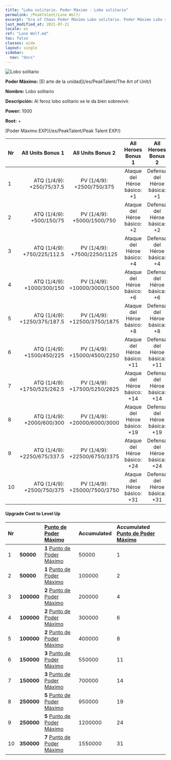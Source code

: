 ```yaml
---
title: "Lobo solitario. Poder Máximo - Lobo solitario"
permalink: /PeakTalent/Lone Wolf/
excerpt: "Era of Chaos Poder Máximo Lobo solitario. Poder Máximo Lobo solitario. Lobo solitario"
last_modified_at: 2021-07-21
locale: es
ref: "Lone Wolf.md"
toc: false
classes: wide
layout: single
sidebar:
  nav: "docs"
---
```


  ![Lobo solitario](/images/pt/talent_2001.png)

  **Poder Máximo:** [El arte de la unidad](/es/PeakTalent/The Art of Unit/)

  **Nombre:** Lobo solitario

  **Descripción:** Al feroz lobo solitario se le da bien sobrevivir.

  **Power:** 1000

  **Root:** +

  [Poder Máximo EXP](/es/PeakTalent/Peak Talent EXP/)

  | Nr | All Units Bonus 1 | All Units Bonus 2 | All Heroes Bonus 1 | All Heroes Bonus 2 |
  |:---|--------------:|:-------------:|:-------------:|:-------------:|
  | 1 | ATQ (1/4/9): +250/75/37.5 | PV (1/4/9): +2500/750/375 | Ataque del Héroe básico: +1 | Defensa del Héroe básica: +1 |
  | 2 | ATQ (1/4/9): +500/150/75 | PV (1/4/9): +5000/1500/750 | Ataque del Héroe básico: +2 | Defensa del Héroe básica: +2 |
  | 3 | ATQ (1/4/9): +750/225/112.5 | PV (1/4/9): +7500/2250/1125 | Ataque del Héroe básico: +4 | Defensa del Héroe básica: +4 |
  | 4 | ATQ (1/4/9): +1000/300/150 | PV (1/4/9): +10000/3000/1500 | Ataque del Héroe básico: +6 | Defensa del Héroe básica: +6 |
  | 5 | ATQ (1/4/9): +1250/375/187.5 | PV (1/4/9): +12500/3750/1875 | Ataque del Héroe básico: +8 | Defensa del Héroe básica: +8 |
  | 6 | ATQ (1/4/9): +1500/450/225 | PV (1/4/9): +15000/4500/2250 | Ataque del Héroe básico: +11 | Defensa del Héroe básica: +11 |
  | 7 | ATQ (1/4/9): +1750/525/262.5 | PV (1/4/9): +17500/5250/2625 | Ataque del Héroe básico: +14 | Defensa del Héroe básica: +14 |
  | 8 | ATQ (1/4/9): +2000/600/300 | PV (1/4/9): +20000/6000/3000 | Ataque del Héroe básico: +19 | Defensa del Héroe básica: +19 |
  | 9 | ATQ (1/4/9): +2250/675/337.5 | PV (1/4/9): +22500/6750/3375 | Ataque del Héroe básico: +24 | Defensa del Héroe básica: +24 |
  | 10 | ATQ (1/4/9): +2500/750/375 | PV (1/4/9): +25000/7500/3750 | Ataque del Héroe básico: +31 | Defensa del Héroe básica: +31 |


#### Upgrade Cost to Level Up

  | Nr | <i class="fas fa-coins"/> | [Punto de Poder Máximo](/ItemsES/con_934/) | Accumulated <i class="fas fa-coins"/> | Accumulated [Punto de Poder Máximo](/ItemsES/con_934/) |
  |:---|:--------------|:-------------|:-------------|:-------------|
  | 1 | **50000** | **1** [Punto de Poder Máximo](/ItemsES/con_934/) | 50000 | 1 |
  | 2 | **50000** | **1** [Punto de Poder Máximo](/ItemsES/con_934/) | 100000 | 2 |
  | 3 | **100000** | **2** [Punto de Poder Máximo](/ItemsES/con_934/) | 200000 | 4 |
  | 4 | **100000** | **2** [Punto de Poder Máximo](/ItemsES/con_934/) | 300000 | 6 |
  | 5 | **100000** | **2** [Punto de Poder Máximo](/ItemsES/con_934/) | 400000 | 8 |
  | 6 | **150000** | **3** [Punto de Poder Máximo](/ItemsES/con_934/) | 550000 | 11 |
  | 7 | **150000** | **3** [Punto de Poder Máximo](/ItemsES/con_934/) | 700000 | 14 |
  | 8 | **250000** | **5** [Punto de Poder Máximo](/ItemsES/con_934/) | 950000 | 19 |
  | 9 | **250000** | **5** [Punto de Poder Máximo](/ItemsES/con_934/) | 1200000 | 24 |
  | 10 | **350000** | **7** [Punto de Poder Máximo](/ItemsES/con_934/) | 1550000 | 31 |
